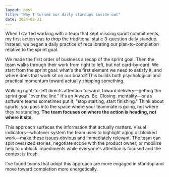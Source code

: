 ```yaml
--- 
layout: post 
title: "Why I turned our daily standups inside-out" 
date: 2024-08-31
---
```


When I started working with a team that kept missing sprint commitments, my first action was to drop the traditional static 3-question daily standup. Instead, we began a daily practice of recalibrating our plan-to-completion relative to the sprint goal.<!--more-->

We made the first order of business a recap of the sprint goal. Then the team walks through their work from right to left, but not card-by-card. We start from the sprint goal: what's the first element we need to satisfy it, and where does that work sit on our board? This builds both psychological and practical momentum toward actually shipping something.

Walking right-to-left directs attention forward, toward delivery—getting the sprint goal "over the line." It's an Always. Be. Closing. mentality—or as software teams sometimes put it, "stop starting, start finishing." Think about sports: you pass into the space where your teammate is going, not where they're standing. **The team focuses on where the action is heading, not where it sits.**

This approach surfaces the information that actually matters. Visual indicators—whatever system the team uses to highlight aging or blocked work—make these issues obvious and immediately relevant. The team can split oversized stories, negotiate scope with the product owner, or mobilize help to unblock impediments while everyone's attention is focused and the context is fresh.

I've found teams that adopt this approach are more engaged in standup and move toward completion more energetically.
